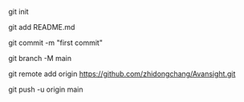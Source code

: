 git init

git add README.md

git commit -m "first commit"

git branch -M main

git remote add origin https://github.com/zhidongchang/Avansight.git

git push -u origin main
